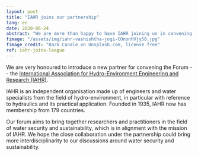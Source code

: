 ```yaml
---
layout: post
title: "IAHR joins our partnership"
lang: en
date: 2020-06-24
abstract: "We are more than happy to have IAHR joining us in convening the Forum."
fimage: "/assets/img/iahr-vashishtha-jogi-COnonhVjy58.jpg"
fimage_credit: "Barb Canale on Unsplash.com, license free"
ref: iahr-joins-league
---
```

We are very honoured to introduce a new partner for convening the Forum -- the [International Association for Hydro-Environment Engineering and Research (IAHR)](https://www.iahr.org/).

IAHR is an independent organisation made up of engineers and water specialists from the field of hydro-environment, in particular with reference to hydraulics and its practical application. Founded in 1935, IAHR now has membership from 179 countries.

Our forum aims to bring together researchers and practitioners in the field of water security and sustainability, which is in alignment with the mission of IAHR. We hope the close collaboration under the partnership could bring more interdisciplinarity to our discussions around water security and sustainability.
